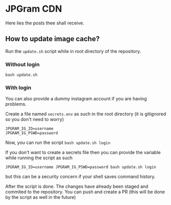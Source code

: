 # JPGram CDN
Here lies the posts thee shall receive.


## How to update image cache?
Run the `update.sh` script while in root directory of the repository.

### Without login
```console
bash update.sh
```

### With login
You can also provide a dummy instagram account if you are having problems.

Create a file named `secrets.env` as such in the root directory (it is gitignored so you don't need to worry) 
```.env
JPGRAM_IG_ID=username
JPGRAM_IG_PSWD=password
```

Now, you can run the script `bash update.sh login`

If you don't want to create a secrets file then you can provide the variable while running the script as such 
```console
JPGRAM_IG_ID=username JPGRAM_IG_PSWD=password bash update.sh login
```
but this can be a security concern if your shell saves command history.



After the script is done. The changes have already been staged and commited to the repository. You can push and create a PR (this will be done by the script as well in the future)                                                
